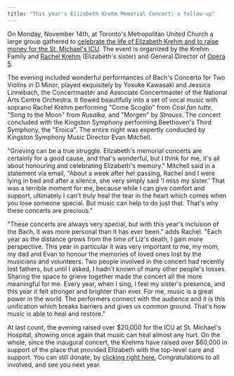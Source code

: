 ```yaml
---
title: "This year's Elizabeth Krehm Memorial Concert: a follow-up"
---
```


On Monday, November 14th, at Toronto's Metropolitan United Church a large group gathered to [celebrate the life of Elizabeth Krehm and to raise money for the St. Michael's ICU](/the-4th-annual-elizabeth-krehm-memorial-concert-for-st-michaels-hospital/). The event is organized by the Krehm Family and [Rachel Krehm](/scene/people/rachel-krehm/) (Elizabeth's sister) and General Director of [Opera 5](/scene/companies/opera-5/).

The evening included wonderful performances of Bach's Concerto for Two Violins in D Minor, played exquisitely by Yosuke Kawasaki and Jessica Linnebach, the Concertmaster and Associate Concertmaster of the National Arts Centre Orchestra. It flowed beautifully into a set of vocal music with soprano Rachel Krehm performing "Come Scoglio" from *Cosí fan tutte*, "Song to the Moon" from *Rusalka*, and "Morgen" by *Strauss*. The concert concluded with the Kingston Symphony performing Beethoven's Third Symphony, the "Eroica". The entire night was expertly conducted by Kingston Symphony Music Director Evan Mitchell. 

"Grieving can be a true struggle. Elizabeth's memorial concerts are certainly for a good cause, and that's wonderful, but I think for me, it's all about honouring and celebrating Elizabeth's memory." Mitchell said in a statement via email, "About a week after her passing, Rachel and I were lying in bed and after a silence, she very simply said 'I miss my sister.' That was a terrible moment for me, because while I can give comfort and support, ultimately I can't truly heal the tear in the heart which comes when you lose someone special. But music can help to do just that. That's why these concerts are precious." 

"These concerts are always very special, but with this year's inclusion of the Bach, it was more personal than it has ever been." adds Rachel. "Each year as the distance grows from the time of Liz's death, I gain more perspective. This year in particular it was very important to me, my mom, my dad and Evan to honour the memories of loved ones lost by the musicians and volunteers. Two people involved in the concert had recently lost fathers, but until I asked, I hadn't known of many other people's losses. Sharing the space to grieve together made the concert all the more meaningful for me. Every year, when I sing, I feel my sister's presence, and this year it felt stronger and brighter than ever. For me, music is a great power in the world. The performers connect with the audience and it is this unification which breaks barriers and gives us common ground. That's how music is able to heal and restore."

At last count, the evening raised over $20,000 for the ICU at St. Michael's Hospital, showing once again that music can heal almost any hurt. On the whole, since the inaugural concert, the Krehms have raised over $60,000 in support of the place that provided Elizabeth with the top-level care and support. You can still donate, by [clicking right here.](http://smh.convio.net/site/TR/Events/General?pxfid=3040&fr_id=1100&pg=fund) Congratulations to all involved, and see you next year. 
